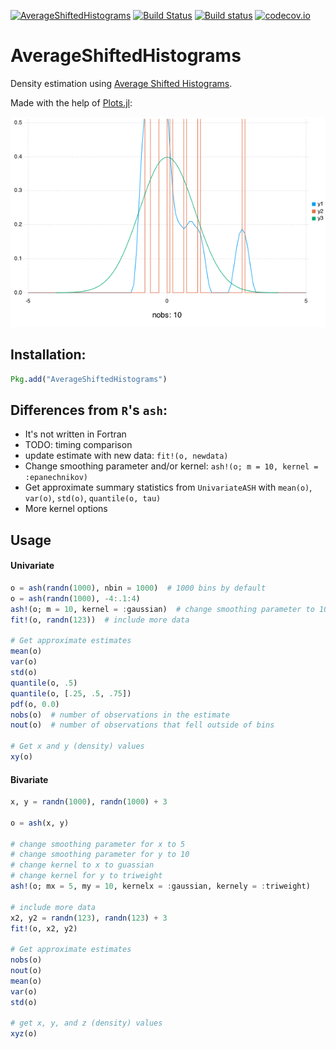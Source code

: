 [![AverageShiftedHistograms](http://pkg.julialang.org/badges/AverageShiftedHistograms_0.4.svg)](http://pkg.julialang.org/?pkg=AverageShiftedHistograms&ver=nightly)
[![Build Status](https://travis-ci.org/joshday/AverageShiftedHistograms.jl.svg?branch=master)](https://travis-ci.org/joshday/AverageShiftedHistograms.jl)
[![Build status](https://ci.appveyor.com/api/projects/status/287rsp7u4qf0y3tw/branch/master?svg=true)](https://ci.appveyor.com/project/joshday/averageshiftedhistograms-jl/branch/master)
[![codecov.io](http://codecov.io/github/joshday/AverageShiftedHistograms.jl/coverage.svg?branch=master)](http://codecov.io/github/joshday/AverageShiftedHistograms.jl?branch=master)

# AverageShiftedHistograms

Density estimation using [Average Shifted Histograms](http://www.stat.rice.edu/~scottdw/stat550/HW/hw4/c05.pdf).


Made with the help of [Plots.jl](https://github.com/tbreloff/Plots.jl):

![](ASH.gif)

## Installation:

```julia
Pkg.add("AverageShiftedHistograms")
```

## Differences from `R`'s `ash`:
- It's not written in Fortran
- TODO: timing comparison
- update estimate with new data: `fit!(o, newdata)`
- Change smoothing parameter and/or kernel: `ash!(o; m = 10, kernel = :epanechnikov)`
- Get approximate summary statistics from `UnivariateASH` with `mean(o)`, `var(o)`, `std(o)`, `quantile(o, tau)`
- More kernel options

## Usage

#### Univariate
```julia
o = ash(randn(1000), nbin = 1000)  # 1000 bins by default
o = ash(randn(1000), -4:.1:4)
ash!(o; m = 10, kernel = :gaussian)  # change smoothing parameter to 10 and kernel to gaussian
fit!(o, randn(123))  # include more data

# Get approximate estimates
mean(o)
var(o)
std(o)
quantile(o, .5)
quantile(o, [.25, .5, .75])
pdf(o, 0.0)
nobs(o)  # number of observations in the estimate
nout(o)  # number of observations that fell outside of bins

# Get x and y (density) values
xy(o)
```


#### Bivariate
```julia
x, y = randn(1000), randn(1000) + 3

o = ash(x, y)

# change smoothing parameter for x to 5
# change smoothing parameter for y to 10
# change kernel to x to guassian
# change kernel for y to triweight
ash!(o; mx = 5, my = 10, kernelx = :gaussian, kernely = :triweight)

# include more data
x2, y2 = randn(123), randn(123) + 3
fit!(o, x2, y2)

# Get approximate estimates
nobs(o)
nout(o)
mean(o)
var(o)
std(o)

# get x, y, and z (density) values
xyz(o)
```
